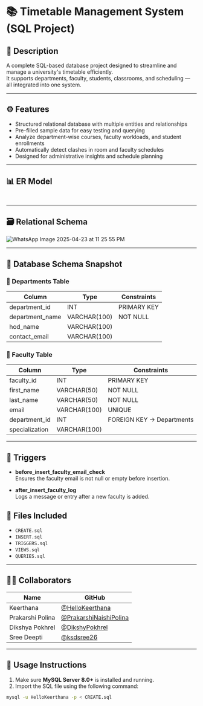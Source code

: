 # 📚 Timetable Management System (SQL Project)

## 📝 Description
A complete SQL-based database project designed to streamline and manage a university's timetable efficiently.  
It supports departments, faculty, students, classrooms, and scheduling — all integrated into one system.

---

## ⚙️ Features
- Structured relational database with multiple entities and relationships  
- Pre-filled sample data for easy testing and querying  
- Analyze department-wise courses, faculty workloads, and student enrollments  
- Automatically detect clashes in room and faculty schedules  
- Designed for administrative insights and schedule planning

---

## 📊 ER Model
<!-- Add ER model image here -->
<img src="![WhatsApp Image 2025-04-23 at 10 49 05 PM](https://github.com/user-attachments/assets/ea9c679d-cceb-4262-ac63-0d8b30309841)" width="100px" height="10px">

---

## 🗃️ Relational Schema
<!-- Add relational schema image here -->
![WhatsApp Image 2025-04-23 at 11 25 55 PM](https://github.com/user-attachments/assets/d4424e36-9ed6-41a6-bb98-eed9cc7affad)


---

## 🧾 Database Schema Snapshot

### 🔹 Departments Table

| Column           | Type           | Constraints    |
|------------------|----------------|----------------|
| department_id    | INT            | PRIMARY KEY    |
| department_name  | VARCHAR(100)   | NOT NULL       |
| hod_name         | VARCHAR(100)   |                |
| contact_email    | VARCHAR(100)   |                |

### 🔹 Faculty Table

| Column           | Type           | Constraints             |
|------------------|----------------|--------------------------|
| faculty_id       | INT            | PRIMARY KEY              |
| first_name       | VARCHAR(50)    | NOT NULL                 |
| last_name        | VARCHAR(50)    | NOT NULL                 |
| email            | VARCHAR(100)   | UNIQUE                   |
| department_id    | INT            | FOREIGN KEY → Departments|
| specialization   | VARCHAR(100)   |                          |

---

## 🔁 Triggers

- **before_insert_faculty_email_check**  
  Ensures the faculty email is not null or empty before insertion.

- **after_insert_faculty_log**  
  Logs a message or entry after a new faculty is added.

## 📁 Files Included
- `CREATE.sql`
- `INSERT.sql`
- `TRIGGERS.sql`
- `VIEWS.sql`
- `QUERIES.sql`
---

## 👩‍💻 Collaborators

| Name              | GitHub                          |
|-------------------|----------------------------------|
| Keerthana         | [@HelloKeerthana](https://github.com/HelloKeerthana) |
| Prakarshi Polina  | [@PrakarshiNaishiPolina](https://github.com/PrakarshiNaishiPolina) |
| Dikshya Pokhrel   | [@DikshyPokhrel](https://github.com/DikshyPokhrel) |
| Sree Deepti       | [@ksdsree26](https://github.com/ksdsree26) |

---

## 🚀 Usage Instructions
1. Make sure **MySQL Server 8.0+** is installed and running.
2. Import the SQL file using the following command:

```bash
mysql -u HelloKeerthana -p < CREATE.sql
